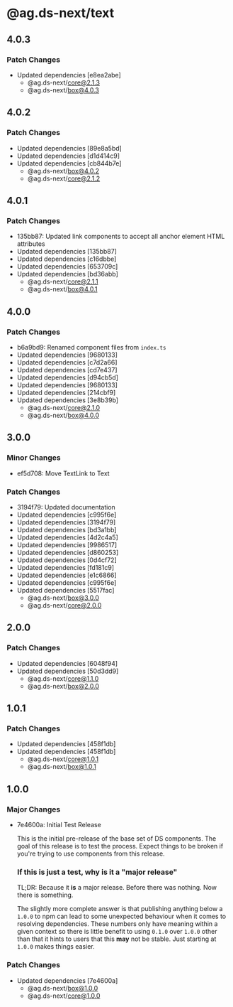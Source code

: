 # @ag.ds-next/text

## 4.0.3

### Patch Changes

- Updated dependencies [e8ea2abe]
  - @ag.ds-next/core@2.1.3
  - @ag.ds-next/box@4.0.3

## 4.0.2

### Patch Changes

- Updated dependencies [89e8a5bd]
- Updated dependencies [d1d414c9]
- Updated dependencies [cb844b7e]
  - @ag.ds-next/box@4.0.2
  - @ag.ds-next/core@2.1.2

## 4.0.1

### Patch Changes

- 135bb87: Updated link components to accept all anchor element HTML attributes
- Updated dependencies [135bb87]
- Updated dependencies [c16dbbe]
- Updated dependencies [653709c]
- Updated dependencies [bd36abb]
  - @ag.ds-next/core@2.1.1
  - @ag.ds-next/box@4.0.1

## 4.0.0

### Patch Changes

- b6a9bd9: Renamed component files from `index.ts`
- Updated dependencies [9680133]
- Updated dependencies [c7d2a66]
- Updated dependencies [cd7e437]
- Updated dependencies [d94cb5d]
- Updated dependencies [9680133]
- Updated dependencies [214cbf9]
- Updated dependencies [3e8b39b]
  - @ag.ds-next/core@2.1.0
  - @ag.ds-next/box@4.0.0

## 3.0.0

### Minor Changes

- ef5d708: Move TextLink to Text

### Patch Changes

- 3194f79: Updated documentation
- Updated dependencies [c995f6e]
- Updated dependencies [3194f79]
- Updated dependencies [bd3a1bb]
- Updated dependencies [4d2c4a5]
- Updated dependencies [9986517]
- Updated dependencies [d860253]
- Updated dependencies [0d4cf72]
- Updated dependencies [fd181c9]
- Updated dependencies [e1c6866]
- Updated dependencies [c995f6e]
- Updated dependencies [5517fac]
  - @ag.ds-next/box@3.0.0
  - @ag.ds-next/core@2.0.0

## 2.0.0

### Patch Changes

- Updated dependencies [6048f94]
- Updated dependencies [50d3dd9]
  - @ag.ds-next/core@1.1.0
  - @ag.ds-next/box@2.0.0

## 1.0.1

### Patch Changes

- Updated dependencies [458f1db]
- Updated dependencies [458f1db]
  - @ag.ds-next/core@1.0.1
  - @ag.ds-next/box@1.0.1

## 1.0.0

### Major Changes

- 7e4600a: Initial Test Release

  This is the initial pre-release of the base set of DS components. The goal of this release is to test the process. Expect things to be broken if you're trying to use components from this release.

  ### If this is just a test, why is it a "major release"

  TL;DR: Because it **is** a major release. Before there was nothing. Now there is something.

  The slightly more complete answer is that publishing anything below a `1.0.0` to npm can lead to some unexpected behaviour when it comes to resolving dependencies. These numbers only have meaning within a given context so there is little benefit to using `0.1.0` over `1.0.0` other than that it hints to users that this **may** not be stable. Just starting at `1.0.0` makes things easier.

### Patch Changes

- Updated dependencies [7e4600a]
  - @ag.ds-next/box@1.0.0
  - @ag.ds-next/core@1.0.0
